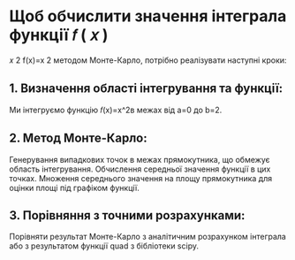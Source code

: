 
Щоб обчислити значення інтеграла функції 
𝑓
(
𝑥
)
=
𝑥
2
f(x)=x 
2
  методом Монте-Карло, потрібно реалізувати наступні кроки:

## 1. Визначення області інтегрування та функції:

Ми інтегруємо функцію 𝑓(x)=x^2в межах від a=0 до b=2.
## 2. Метод Монте-Карло:

Генерування випадкових точок в межах прямокутника, що обмежує область інтегрування.
Обчислення середньої значення функції в цих точках.
Множення середнього значення на площу прямокутника для оцінки площі під графіком функції.
## 3. Порівняння з точними розрахунками:
Порівняти результат Монте-Карло з аналітичним розрахунком інтеграла або з результатом функції quad з бібліотеки scipy.
